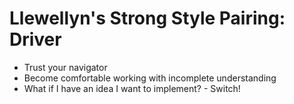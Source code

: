 # Llewellyn's Strong Style Pairing: Driver


* Trust your navigator
* Become comfortable working with incomplete understanding
* What if I have an idea I want to implement? - Switch!



